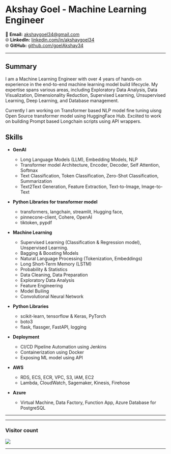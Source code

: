 # Akshay Goel - Machine Learning Engineer

📧 **Email:** akshaygoel34@gmail.com  
🌐 **LinkedIn:** [linkedin.com/in/akshaygoel34](https://www.linkedin.com/in/akshaygoel34)  
🌐 **GitHub:** [github.com/goelAkshay34](https://github.com/goelAkshay34)

---

## Summary

I am a Machine Learning Engineer with over 4 years of hands-on experience in the end-to-end machine learning model build lifecycle. My expertise spans various areas, including Exploratory Data Analysis, Data Visualization, Dimensionality Reduction, Supervised Learning, Unsupervised Learning, Deep Learning, and Database management.

Currently I am working on Transformer based NLP model fine tuning uisng Open Source transformer model using HuggingFace Hub. Exciited to work on building Prompt based Longchain scripts using API wrappers.

## Skills
- **GenAI**
  - Long Language Models (LLM), Embedding Models, NLP
  - Transformer model Architecture, Encoder, Decoder, Self Attention, Softmax
  - Text Classification, Token Classification, Zero-Shot Classification, Summarization
  - Text2Text Generation, Feature Extraction, Text-to-Image, Image-to-Text

- **Python Libraries for transformer model**
  - transformers, langchain, streamlit, Hugging face,
  - pinnecone-client, Cohere, OpenAI
  - tiktoken, pypdf

- **Machine Learning**
  - Supervised Learning (Classification & Regression model), Unspervised Learning.
  - Bagging & Boosting Models
  - Natural Language Processing (Tokenization, Embeddings)
  - Long Short-Term Memory (LSTM)
  - Probability & Statistics
  - Data Cleaning, Data Preparation
  - Exploratory Data Analysis
  - Feature Engineering
  - Model Builing
  - Convolutional Neural Network

- **Python Libraries**
  - scikit-learn, tensorflow & Keras, PyTorch
  - boto3
  - flask, flassger, FastAPI, logging

- **Deployment**
  - CI/CD Pipeline Automation using Jenkins
  - Containerization using Docker
  - Exposing ML model using API

- **AWS**
  - RDS, ECS, ECR, VPC, S3, IAM, EC2
  -  Lambda, CloudWatch, Sagemaker, Kinesis, Firehose
  
- **Azure**
  - Virtual Machine, Data Factory, Function App, Azure Database for PostgreSQL

---
<hr>
<h3> Visitor count </h3>
<p align="left">
  <img src="https://profile-counter.glitch.me/akshaygoel34/count.svg" />
</p>
<hr>
